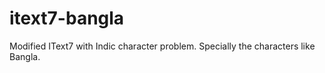 # itext7-bangla
Modified IText7 with Indic character problem. Specially the characters like Bangla.
